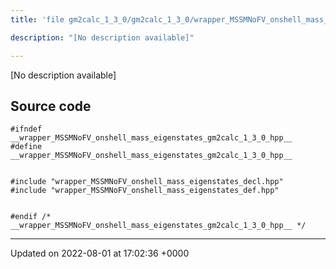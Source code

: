 ```yaml
---
title: 'file gm2calc_1_3_0/gm2calc_1_3_0/wrapper_MSSMNoFV_onshell_mass_eigenstates.hpp'

description: "[No description available]"

---
```







[No description available]




## Source code

```
#ifndef __wrapper_MSSMNoFV_onshell_mass_eigenstates_gm2calc_1_3_0_hpp__
#define __wrapper_MSSMNoFV_onshell_mass_eigenstates_gm2calc_1_3_0_hpp__


#include "wrapper_MSSMNoFV_onshell_mass_eigenstates_decl.hpp"
#include "wrapper_MSSMNoFV_onshell_mass_eigenstates_def.hpp"


#endif /* __wrapper_MSSMNoFV_onshell_mass_eigenstates_gm2calc_1_3_0_hpp__ */
```


-------------------------------

Updated on 2022-08-01 at 17:02:36 +0000
